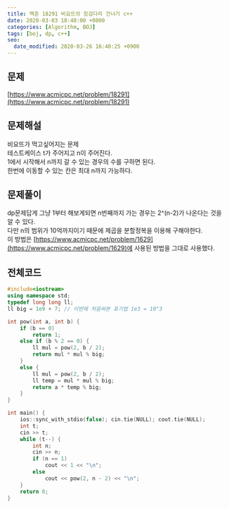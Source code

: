 ```yaml
---
title: 백준 18291 비요뜨의 징검다리 건너기 c++
date: 2020-03-03 18:40:00 +0800
categories: [Algorithm, BOJ]
tags: [boj, dp, c++]
seo:
  date_modified: 2020-03-26 16:40:25 +0900
---
```


## 문제
[https://www.acmicpc.net/problem/18291](https://www.acmicpc.net/problem/18291)  


## 문제해설
비요뜨가 먹고싶어지는 문제  
테스트케이스 t가 주어지고 n이 주어진다.  
1에서 시작해서 n까지 갈 수 있는 경우의 수를 구하면 된다.  
한번에 이동할 수 있는 칸은 최대 n까지 가능하다.  

## 문제풀이
dp문제답게 그냥 1부터 해보게되면 n번째까지 가는 경우는 2^(n-2)가 나온다는 것을 알 수 있다.  
다만 n의 범위가 10억까지이기 때문에 제곱을 분할정복을 이용해 구해야한다.  
이 방법은 [https://www.acmicpc.net/problem/1629](https://www.acmicpc.net/problem/1629)에 사용된 방법을 그대로 사용했다.  


## 전체코드
```c++
#include<iostream>
using namespace std;
typedef long long ll;
ll big = 1e9 + 7; // 이번에 처음써본 표기법 1e3 = 10^3

int pow(int a, int b) {
	if (b == 0)
		return 1;
	else if (b % 2 == 0) {
		ll mul = pow(2, b / 2);
		return mul * mul % big;
	}
	else {
		ll mul = pow(2, b / 2);
		ll temp = mul * mul % big;
		return a * temp % big;
	}
}

int main() {
	ios::sync_with_stdio(false); cin.tie(NULL); cout.tie(NULL);
	int t;
	cin >> t;
	while (t--)	{
		int n;
		cin >> n;
		if (n == 1)
			cout << 1 << "\n";
		else
			cout << pow(2, n - 2) << "\n";
	}
	return 0;
}
```